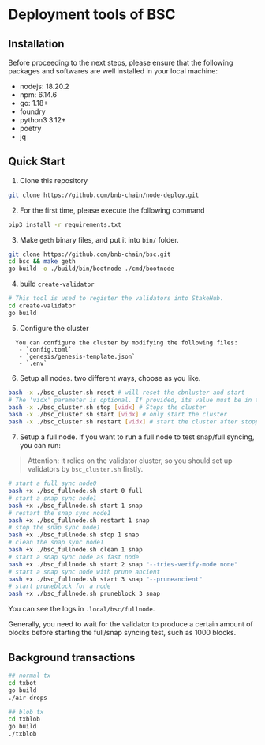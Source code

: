 # Deployment tools of BSC


## Installation
Before proceeding to the next steps, please ensure that the following packages and softwares are well installed in your local machine: 
- nodejs: 18.20.2 
- npm: 6.14.6
- go: 1.18+
- foundry
- python3 3.12+
- poetry
- jq


## Quick Start
1. Clone this repository
```bash
git clone https://github.com/bnb-chain/node-deploy.git
```

2. For the first time, please execute the following command
```bash
pip3 install -r requirements.txt
```

3. Make `geth` binary files, and put it into `bin/` folder.
```bash
git clone https://github.com/bnb-chain/bsc.git
cd bsc && make geth
go build -o ./build/bin/bootnode ./cmd/bootnode
```

4. build `create-validator`

```bash
# This tool is used to register the validators into StakeHub.
cd create-validator
go build
```

5. Configure the cluster
```
  You can configure the cluster by modifying the following files:
   - `config.toml`
   - `genesis/genesis-template.json`
   - `.env`
```

6. Setup all nodes.
two different ways, choose as you like.
```bash
bash -x ./bsc_cluster.sh reset # will reset the cbnluster and start
# The 'vidx' parameter is optional. If provided, its value must be in the range [0, ${BSC_CLUSTER_SIZE}). If omitted, it affects all clusters.
bash -x ./bsc_cluster.sh stop [vidx] # Stops the cluster
bash -x ./bsc_cluster.sh start [vidx] # only start the cluster
bash -x ./bsc_cluster.sh restart [vidx] # start the cluster after stopping it
```

7. Setup a full node.
If you want to run a full node to test snap/full syncing, you can run:

> Attention: it relies on the validator cluster, so you should set up validators by `bsc_cluster.sh` firstly.

```bash
# start a full sync node0
bash +x ./bsc_fullnode.sh start 0 full
# start a snap sync node1
bash +x ./bsc_fullnode.sh start 1 snap
# restart the snap sync node1
bash +x ./bsc_fullnode.sh restart 1 snap
# stop the snap sync node1
bash +x ./bsc_fullnode.sh stop 1 snap
# clean the snap sync node1
bash +x ./bsc_fullnode.sh clean 1 snap
# start a snap sync node as fast node
bash +x ./bsc_fullnode.sh start 2 snap "--tries-verify-mode none"
# start a snap sync node with prune ancient
bash +x ./bsc_fullnode.sh start 3 snap "--pruneancient"
# start pruneblock for a node
bash +x ./bsc_fullnode.sh pruneblock 3 snap
```

You can see the logs in `.local/bsc/fullnode`.

Generally, you need to wait for the validator to produce a certain amount of blocks before starting the full/snap syncing test, such as 1000 blocks.

## Background transactions
```bash
## normal tx
cd txbot
go build
./air-drops

## blob tx
cd txblob
go build
./txblob
```
